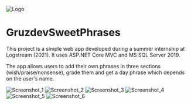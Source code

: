 ![Logo](https://github.com/Noknot2810/GruzdevSweetPhrases/assets/72942455/2f74e857-ceb5-4167-b7f8-7a6311c6d522)
# GruzdevSweetPhrases
This project is a simple web app developed during a summer internship at Logstream (2021). It uses ASP.NET Core MVC and MS SQL Server 2019.

The app allows users to add their own phrases in three sections (wish/praise/nonsense), grade them and get a day phrase which depends on the user's name.

![Screenshot_1](https://github.com/Noknot2810/GruzdevSweetPhrases/assets/72942455/3bb6b4e9-b847-45cc-9cc1-08c75e6b135f)
![Screenshot_2](https://github.com/Noknot2810/GruzdevSweetPhrases/assets/72942455/a4fc6961-a049-431e-81f4-4d0165f77497)
![Screenshot_3](https://github.com/Noknot2810/GruzdevSweetPhrases/assets/72942455/ef1b6fd7-ed1c-4956-91fa-3f8a31ceee01)
![Screenshot_4](https://github.com/Noknot2810/GruzdevSweetPhrases/assets/72942455/0917df0c-27ee-49f9-a270-c7ac77a1b3cb)
![Screenshot_5](https://github.com/Noknot2810/GruzdevSweetPhrases/assets/72942455/e4b142a4-3b36-416f-b62e-a3cc68617f37)
![Screenshot_6](https://github.com/Noknot2810/GruzdevSweetPhrases/assets/72942455/e70f6d1f-13f9-44ea-99eb-6fe7a7e6f44a)
